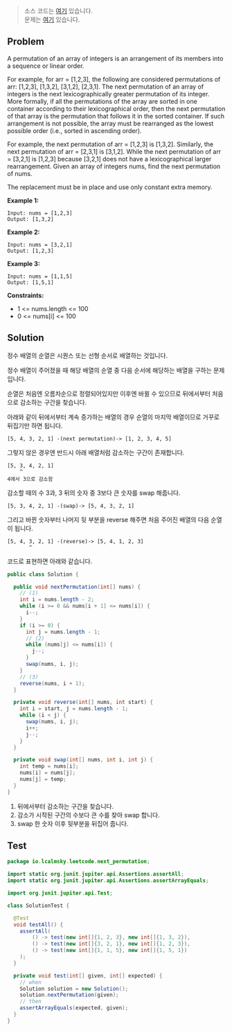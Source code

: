 > 소스 코드는 [여기](https://github.com/lcalmsky/leetcode/blob/master/src/main/java/io/lcalmsky/leetcode/next_permutation/Solution.java) 있습니다.  
> 문제는 [여기](https://leetcode.com/problems/next-permutation/) 있습니다.

## Problem

A permutation of an array of integers is an arrangement of its members into a sequence or linear order.

For example, for arr = [1,2,3], the following are considered permutations of arr: [1,2,3], [1,3,2], [3,1,2], [2,3,1].
The next permutation of an array of integers is the next lexicographically greater permutation of its integer. More formally, if all the permutations of the array are sorted in one container according to their lexicographical order, then the next permutation of that array is the permutation that follows it in the sorted container. If such arrangement is not possible, the array must be rearranged as the lowest possible order (i.e., sorted in ascending order).

For example, the next permutation of arr = [1,2,3] is [1,3,2].
Similarly, the next permutation of arr = [2,3,1] is [3,1,2].
While the next permutation of arr = [3,2,1] is [1,2,3] because [3,2,1] does not have a lexicographical larger rearrangement.
Given an array of integers nums, find the next permutation of nums.

The replacement must be in place and use only constant extra memory.

**Example 1:**
```text
Input: nums = [1,2,3]
Output: [1,3,2]
```
**Example 2:**
```text
Input: nums = [3,2,1]
Output: [1,2,3]
```
**Example 3:**
```text
Input: nums = [1,1,5]
Output: [1,5,1]
```


**Constraints:**

* 1 <= nums.length <= 100
* 0 <= nums[i] <= 100

## Solution

정수 배열의 순열은 시퀀스 또는 선형 순서로 배열하는 것입니다.

정수 배열이 주어졌을 때 해당 배열의 순열 중 다음 순서에 해당하는 배열을 구하는 문제입니다.

순열은 처음엔 오름차순으로 정렬되어있지만 이후엔 바뀔 수 있으므로 뒤에서부터 처음으로 감소하는 구간을 찾습니다.

아래와 같이 뒤에서부터 계속 증가하는 배열의 경우 순열의 마지막 배열이므로 거꾸로 뒤집기만 하면 됩니다.

```text
[5, 4, 3, 2, 1] -(next permutation)-> [1, 2, 3, 4, 5]
```

그렇지 않은 경우엔 반드시 아래 배열처럼 감소하는 구간이 존재합니다.

```text
[5, 3, 4, 2, 1]
    ^
4에서 3으로 감소함
```

감소할 때의 수 3과, 3 뒤의 숫자 중 3보다 큰 숫자를 swap 해줍니다.

```text
[5, 3, 4, 2, 1] -(swap)-> [5, 4, 3, 2, 1] 
```

그리고 바뀐 숫자부터 나머지 뒷 부분을 reverse 해주면 처음 주어진 배열의 다음 순열이 됩니다.

```text
[5, 4, 3, 2, 1] -(reverse)-> [5, 4, 1, 2, 3]
       ^
```

코드로 표현하면 아래와 같습니다.

```java
public class Solution {

  public void nextPermutation(int[] nums) {
    // (1)
    int i = nums.length - 2;
    while (i >= 0 && nums[i + 1] <= nums[i]) {
      i--;
    }
    if (i >= 0) {
      int j = nums.length - 1;
      // (2)
      while (nums[j] <= nums[i]) {
        j--;
      }
      swap(nums, i, j);
    }
    // (3)
    reverse(nums, i + 1);
  }

  private void reverse(int[] nums, int start) {
    int i = start, j = nums.length - 1;
    while (i < j) {
      swap(nums, i, j);
      i++;
      j--;
    }
  }

  private void swap(int[] nums, int i, int j) {
    int temp = nums[i];
    nums[i] = nums[j];
    nums[j] = temp;
  }
}
```

1. 뒤에서부터 감소하는 구간을 찾습니다.
2. 감소가 시작된 구간의 수보다 큰 수를 찾아 swap 합니다.
3. swap 한 숫자 이후 뒷부분을 뒤집어 줍니다.

## Test

```java
package io.lcalmsky.leetcode.next_permutation;

import static org.junit.jupiter.api.Assertions.assertAll;
import static org.junit.jupiter.api.Assertions.assertArrayEquals;

import org.junit.jupiter.api.Test;

class SolutionTest {

  @Test
  void testAll() {
    assertAll(
        () -> test(new int[]{1, 2, 3}, new int[]{1, 3, 2}),
        () -> test(new int[]{3, 2, 1}, new int[]{1, 2, 3}),
        () -> test(new int[]{1, 1, 5}, new int[]{1, 5, 1})
    );
  }

  private void test(int[] given, int[] expected) {
    // when
    Solution solution = new Solution();
    solution.nextPermutation(given);
    // then
    assertArrayEquals(expected, given);
  }
}
```